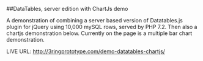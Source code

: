 ##DataTables, server edition with ChartJs demo

A demonstration of combining a server based version of Datatables.js plugin for jQuery using 10,000 mySQL rows, served by PHP 7.2.  Then also a chartjs demonstration below.  Currently on the page is a multiple bar chart demonstration.

LIVE URL:
http://3ringprototype.com/demo-datatables-chartjs/
